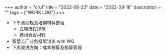 +++
author = "crui"
title = "2022-06-23"
date = "2022-08-16"
description = ""
tags = ["WORK LOG"]
+++

- 下午流程规范培训材料整理
	- 立项流程规范
	- 扬州会议材料
- 智慧工厂业务框架讨论 with WQ
- 下周改进方向：成本预算及核算管理